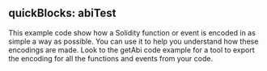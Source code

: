 ## quickBlocks: abiTest

This example code show how a Solidity function or event is encoded in as simple a way as possible. You can use it to help you understand how these encodings are made. Look to the getAbi code example for a tool to export the encoding for all the functions and events from your code.
